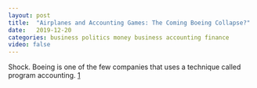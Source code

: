 ```yaml
---
layout: post
title:  "Airplanes and Accounting Games: The Coming Boeing Collapse?"
date:   2019-12-20
categories: business politics money business accounting finance
video: false
---
```


Shock.  Boeing is one of the few companies that uses a technique called program accounting. [1]

[1]: //mattstoller.substack.com/p/airplanes-and-accounting-games-the
